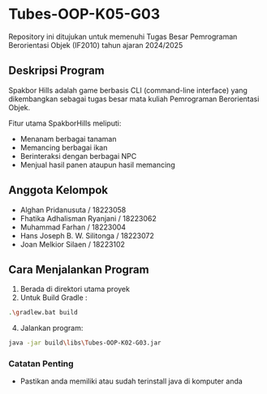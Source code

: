 # Tubes-OOP-K05-G03
Repository ini ditujukan untuk memenuhi Tugas Besar Pemrograman Berorientasi Objek (IF2010) tahun ajaran 2024/2025

## Deskripsi Program
Spakbor Hills adalah game berbasis CLI (command-line interface) yang dikembangkan sebagai tugas besar mata kuliah Pemrograman Berorientasi Objek.

Fitur utama SpakborHills meliputi:
- Menanam berbagai tanaman
- Memancing berbagai ikan
- Berinteraksi dengan berbagai NPC
- Menjual hasil panen ataupun hasil memancing

## Anggota Kelompok
- Alghan Pridanusuta	/ 18223058
- Fhatika Adhalisman Ryanjani	/ 18223062
- Muhammad Farhan	/ 18223004
- Hans Joseph B. W. Silitonga	/ 18223072
- Joan Melkior Silaen	/ 18223102

## Cara Menjalankan Program
1. Berada di direktori utama proyek
2. Untuk Build Gradle :
 ```bash
 .\gradlew.bat build
 ```
4. Jalankan program:
 ```bash
 java -jar build\libs\Tubes-OOP-K02-G03.jar
 ```

### Catatan Penting
- Pastikan anda memiliki atau sudah terinstall java di komputer anda
